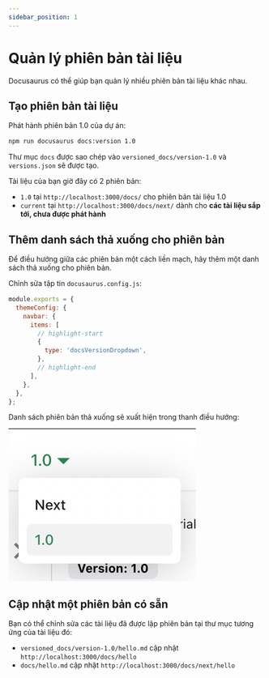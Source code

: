 ```yaml
---
sidebar_position: 1
---
```


# Quản lý phiên bản tài liệu

Docusaurus có thể giúp bạn quản lý nhiều phiên bản tài liệu khác nhau.

## Tạo phiên bản tài liệu

Phát hành phiên bản 1.0 của dự án:

```bash
npm run docusaurus docs:version 1.0
```

Thư mục `docs` được sao chép vào `versioned_docs/version-1.0` và `versions.json` sẽ được tạo.

Tài liệu của bạn giờ đây có 2 phiên bản:

- `1.0` tại `http://localhost:3000/docs/` cho phiên bản tài liệu 1.0
- `current` tại `http://localhost:3000/docs/next/` dành cho **các tài liệu sắp tới, chưa được phát hành**

## Thêm danh sách thả xuống cho phiên bản

Để điều hướng giữa các phiên bản một cách liền mạch, hãy thêm một danh sách thả xuống cho phiên bản.

Chỉnh sửa tập tin `docusaurus.config.js`:

```js title="docusaurus.config.js"
module.exports = {
  themeConfig: {
    navbar: {
      items: [
        // highlight-start
        {
          type: 'docsVersionDropdown',
        },
        // highlight-end
      ],
    },
  },
};
```

Danh sách phiên bản thả xuống sẽ xuất hiện trong thanh điều hướng:

![Danh sách thả xuống của phiên bản tài liệu](./img/docsVersionDropdown.png)

## Cập nhật một phiên bản có sẵn

Bạn có thể chỉnh sửa các tài liệu đã được lập phiên bản tại thư mục tương ứng của tài liệu đó:

- `versioned_docs/version-1.0/hello.md` cập nhật `http://localhost:3000/docs/hello`
- `docs/hello.md` cập nhật `http://localhost:3000/docs/next/hello`
